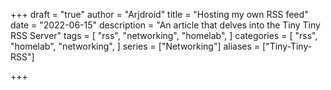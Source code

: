 +++
draft = "true"
author = "Arjdroid"
title = "Hosting my own RSS feed"
date = "2022-06-15"
description = "An article that delves into the Tiny Tiny RSS Server"
tags = [
    "rss",
    "networking",
    "homelab",
]
categories = [
    "rss",
    "homelab",
    "networking",
]
series = ["Networking"]
aliases = ["Tiny-Tiny-RSS"]

+++
